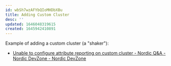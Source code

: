 ```yaml
---
id: wbSh7wzAFYbQIoMHDbXBu
title: Adding Custom Cluster
desc: ''
updated: 1646048319615
created: 1645942410891
---
```


Example of adding a custom cluster (a "shaker"):

- [Unable to configure attribute reporting on custom cluster - Nordic Q&amp;A - Nordic DevZone - Nordic DevZone](https://devzone.nordicsemi.com/f/nordic-q-a/82371/unable-to-configure-attribute-reporting-on-custom-cluster/343367#343367)